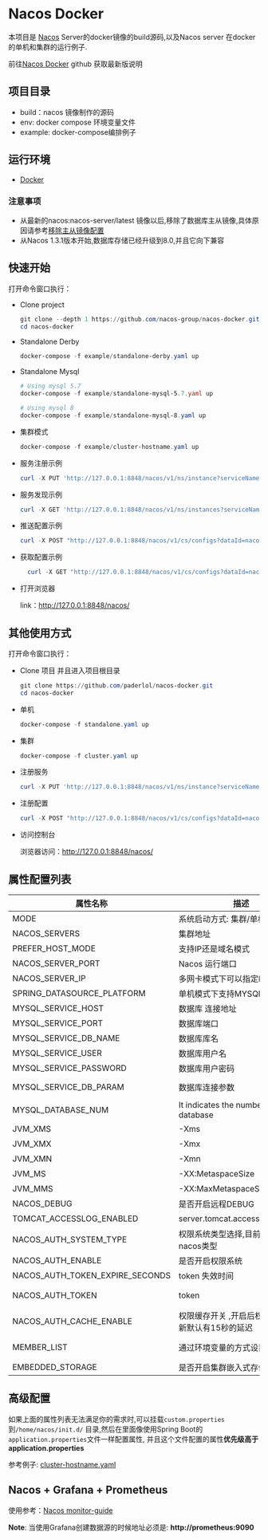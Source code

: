 # Nacos Docker

本项目是 [Nacos](https://github.com/alibaba/nacos) Server的docker镜像的build源码,以及Nacos server 在docker的单机和集群的运行例子.

前往[Nacos Docker](https://github.com/nacos-group/nacos-docker/find/master) github 获取最新版说明



## 项目目录

* build：nacos 镜像制作的源码
* env: docker compose 环境变量文件
* example: docker-compose编排例子



## 运行环境

* [Docker](https://www.docker.com/)

  

### 注意事项

* 从最新的nacos:nacos-server/latest 镜像以后,移除了数据库主从镜像,具体原因请参考[移除主从镜像配置](https://github.com/nacos-group/nacos-docker/wiki/%E7%A7%BB%E9%99%A4%E6%95%B0%E6%8D%AE%E5%BA%93%E4%B8%BB%E4%BB%8E%E9%95%9C%E5%83%8F%E9%85%8D%E7%BD%AE)
* 从Nacos 1.3.1版本开始,数据库存储已经升级到8.0,并且它向下兼容




## 快速开始

打开命令窗口执行：

* Clone project

  ```powershell
  git clone --depth 1 https://github.com/nacos-group/nacos-docker.git
  cd nacos-docker
  ```


* Standalone Derby

  ```powershell
  docker-compose -f example/standalone-derby.yaml up
  ```

* Standalone Mysql

  ```powershell
  # Using mysql 5.7
  docker-compose -f example/standalone-mysql-5.7.yaml up
  
  # Using mysql 8
  docker-compose -f example/standalone-mysql-8.yaml up
  ```

* 集群模式

  ```powershell
  docker-compose -f example/cluster-hostname.yaml up 
  ```


* 服务注册示例

  ```powershell
  curl -X PUT 'http://127.0.0.1:8848/nacos/v1/ns/instance?serviceName=nacos.naming.serviceName&ip=20.18.7.10&port=8080'
  ```

* 服务发现示例

  ```powershell
  curl -X GET 'http://127.0.0.1:8848/nacos/v1/ns/instances?serviceName=nacos.naming.serviceName'
  ```

* 推送配置示例

  ```powershell
  curl -X POST "http://127.0.0.1:8848/nacos/v1/cs/configs?dataId=nacos.cfg.dataId&group=test&content=helloWorld"
  ```

* 获取配置示例

  ```powershell
    curl -X GET "http://127.0.0.1:8848/nacos/v1/cs/configs?dataId=nacos.cfg.dataId&group=test"
  ```

  

* 打开浏览器

  link：http://127.0.0.1:8848/nacos/

## 其他使用方式

打开命令窗口执行：

* Clone 项目 并且进入项目根目录

  ```powershell
  git clone https://github.com/paderlol/nacos-docker.git
  cd nacos-docker
  ```


* 单机

  ```powershell
  docker-compose -f standalone.yaml up
  ```

* 集群

  ```powershell
  docker-compose -f cluster.yaml up 
  ```


* 注册服务

  ```powershell
  curl -X PUT 'http://127.0.0.1:8848/nacos/v1/ns/instance?serviceName=nacos.naming.serviceName&ip=20.18.7.10&port=8080'
  ```

* 注册配置

  ```powershell
  curl -X POST "http://127.0.0.1:8848/nacos/v1/cs/configs?dataId=nacos.cfg.dataId&group=test&content=helloWorld"
  ```

* 访问控制台

  浏览器访问：http://127.0.0.1:8848/nacos/
  





## 属性配置列表



| 属性名称                        | 描述                                               | 选项                                                         |
| ------------------------------- | -------------------------------------------------- | ------------------------------------------------------------ |
| MODE                            | 系统启动方式: 集群/单机                            | cluster/standalone默认 **cluster**                           |
| NACOS_SERVERS                   | 集群地址                                           | p1:port1空格ip2:port2 空格ip3:port3                          |
| PREFER_HOST_MODE                | 支持IP还是域名模式                                 | hostname/ip 默认 **ip**                                      |
| NACOS_SERVER_PORT               | Nacos 运行端口                                     | 默认 **8848**                                                |
| NACOS_SERVER_IP                 | 多网卡模式下可以指定IP                             |                                                              |
| SPRING_DATASOURCE_PLATFORM      | 单机模式下支持MYSQL数据库                          | mysql / 空 默认:空                                           |
| MYSQL_SERVICE_HOST              | 数据库  连接地址                                   |                                                              |
| MYSQL_SERVICE_PORT              | 数据库端口                                         | 默认 : **3306**                                              |
| MYSQL_SERVICE_DB_NAME           | 数据库库名                                         |                                                              |
| MYSQL_SERVICE_USER              | 数据库用户名                                       |                                                              |
| MYSQL_SERVICE_PASSWORD          | 数据库用户密码                                     |                                                              |
| MYSQL_SERVICE_DB_PARAM          | 数据库连接参数                                     | default : **characterEncoding=utf8&connectTimeout=1000&socketTimeout=3000&autoReconnect=true** |
| MYSQL_DATABASE_NUM              | It indicates the number of database                | 默认 :**1**                                                  |
| JVM_XMS                         | -Xms                                               | 默认 :2g                                                     |
| JVM_XMX                         | -Xmx                                               | 默认 :2g                                                     |
| JVM_XMN                         | -Xmn                                               | 默认 :1g                                                     |
| JVM_MS                          | -XX:MetaspaceSize                                  | 默认 :128m                                                   |
| JVM_MMS                         | -XX:MaxMetaspaceSize                               | 默认 :320m                                                   |
| NACOS_DEBUG                     | 是否开启远程DEBUG                                  | y/n 默认 :n                                                  |
| TOMCAT_ACCESSLOG_ENABLED        | server.tomcat.accesslog.enabled                    | 默认 :false                                                  |
| NACOS_AUTH_SYSTEM_TYPE          | 权限系统类型选择,目前只支持nacos类型               | 默认 :nacos                                                  |
| NACOS_AUTH_ENABLE               | 是否开启权限系统                                   | 默认 :false                                                  |
| NACOS_AUTH_TOKEN_EXPIRE_SECONDS | token 失效时间                                     | 默认 :18000                                                  |
| NACOS_AUTH_TOKEN                | token                                              | 默认 :SecretKey012345678901234567890123456789012345678901234567890123456789 |
| NACOS_AUTH_CACHE_ENABLE         | 权限缓存开关 ,开启后权限缓存的更新默认有15秒的延迟 | 默认 : false                                                 |
| MEMBER_LIST                     | 通过环境变量的方式设置集群地址                     | 例子:192.168.16.101:8847?raft_port=8807,192.168.16.101?raft_port=8808,192.168.16.101:8849?raft_port=8809 |
| EMBEDDED_STORAGE                | 是否开启集群嵌入式存储模式                         | `embedded`  默认 : none                                      |





## 高级配置

如果上面的属性列表无法满足你的需求时,可以挂载`custom.properties`到`/home/nacos/init.d/` 目录,然后在里面像使用Spring Boot的`application.properties`文件一样配置属性, 并且这个文件配置的属性**优先级高于application.properties**

参考例子: [cluster-hostname.yaml](/example/cluster-hostname)





## Nacos + Grafana + Prometheus

使用参考：[Nacos monitor-guide](https://nacos.io/zh-cn/docs/monitor-guide.html)

**Note**:  当使用Grafana创建数据源的时候地址必须是: **http://prometheus:9090**